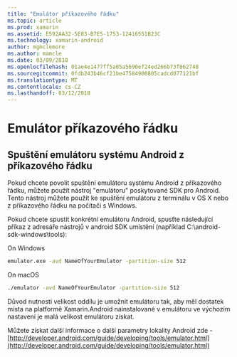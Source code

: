 ```yaml
---
title: "Emulátor příkazového řádku"
ms.topic: article
ms.prod: xamarin
ms.assetid: E592AA32-5E83-B7E5-1753-12416551B23C
ms.technology: xamarin-android
author: mgmclemore
ms.author: mamcle
ms.date: 03/09/2018
ms.openlocfilehash: 01ae4e1477ff5a05a5690ef24ed266b73f862748
ms.sourcegitcommit: 0fdb243b46cf21be47584900805cadcd077121bf
ms.translationtype: MT
ms.contentlocale: cs-CZ
ms.lasthandoff: 03/12/2018
---
```

# <a name="command-line-emulator"></a>Emulátor příkazového řádku


## <a name="running-the-android-emulator-from-the-command-line"></a>Spuštění emulátoru systému Android z příkazového řádku

Pokud chcete povolit spuštění emulátoru systému Android z příkazového řádku, můžete použít nástroj "emulátoru" poskytované SDK pro Android. Tento nástroj můžete použít ke spuštění emulátoru z terminálu v OS X nebo z příkazového řádku na počítači s Windows.

Pokud chcete spustit konkrétní emulátoru Android, spusťte následující příkaz z adresáře nástrojů v android SDK umístění (například C:\android-sdk-windows\tools):

On Windows

```cmd
emulator.exe -avd NameOfYourEmulator -partition-size 512
```

On macOS

```bash
./emulator -avd NameOfYourEmulator -partition-size 512
```

Důvod nutnosti velikost oddílu je umožnit emulátoru tak, aby měl dostatek místa na platformě Xamarin.Android nainstalované v emulátoru ve výchozím nastavení je malá velikost emulátoru získat.

Můžete získat další informace o další parametry lokality Android zde - [http://developer.android.com/guide/developing/tools/emulator.html](http://developer.android.com/guide/developing/tools/emulator.html)
